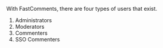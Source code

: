 With FastComments, there are four types of users that exist.

1. Administrators
2. Moderators
3. Commenters
4. SSO Commenters
